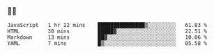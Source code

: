 ### 👨‍💻

<!--START_SECTION:waka-->
```text
JavaScript   1 hr 22 mins    ███████████████▒░░░░░░░░░   61.83 % 
HTML         30 mins         █████▓░░░░░░░░░░░░░░░░░░░   22.51 % 
Markdown     13 mins         ██▓░░░░░░░░░░░░░░░░░░░░░░   10.06 % 
YAML         7 mins          █▒░░░░░░░░░░░░░░░░░░░░░░░   05.58 % 
```
<!--END_SECTION:waka-->
